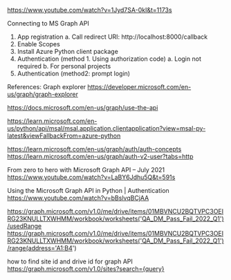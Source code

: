 
https://www.youtube.com/watch?v=1Jyd7SA-0kI&t=1173s

Connecting to MS Graph API
1. App registration
   a. Call redirect URI: http://localhost:8000/callback
2. Enable Scopes
2. Install Azure Python client package
3. Authentication (method 1. Using authorization code)
   a. Login not required
   b. For personal projects
4. Authentication (method2: prompt login)


References:
Graph explorer
https://developer.microsoft.com/en-us/graph/graph-explorer

https://docs.microsoft.com/en-us/graph/use-the-api

https://learn.microsoft.com/en-us/python/api/msal/msal.application.clientapplication?view=msal-py-latest&viewFallbackFrom=azure-python


https://learn.microsoft.com/en-us/graph/auth/auth-concepts
https://learn.microsoft.com/en-us/graph/auth-v2-user?tabs=http

From zero to hero with Microsoft Graph API – July 2021
https://www.youtube.com/watch?v=LaBY6Jdhu5Q&t=591s

Using the Microsoft Graph API in Python | Authentication
https://www.youtube.com/watch?v=bBslvqBCjAA


https://graph.microsoft.com/v1.0/me/drive/items/01MBVNCU2BQTVPC3OEIRG23KNULLTXWHMM/workbook/worksheets('QA_DM_Pass_Fail_2022_Q1')/usedRange
https://graph.microsoft.com/v1.0/me/drive/items/01MBVNCU2BQTVPC3OEIRG23KNULLTXWHMM/workbook/worksheets('QA_DM_Pass_Fail_2022_Q1')/range(address='A1:B4')

how to find site id and drive id for graph API
https://graph.microsoft.com/v1.0/sites?search={query}
